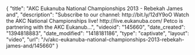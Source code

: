 {
    "title": "AKC Eukanuba National Championships 2013 - Rebekah James and",
    "description": "Subscribe to our channel: http:\/\/bit.ly\/12dY9oO Watch the AKC National Championships live! http:\/\/live.eukanuba.com\/ Petco is partnering with the AKC Eukanub...",
    "videoid": "145660",
    "date_created": "1394818883",
    "date_modified": "1418181186",
    "type": "captivate",
    "layout": "video",
    "url": "\/v\/akc-eukanuba-national-championships-2013-rebekah-james-and\/145660"
}